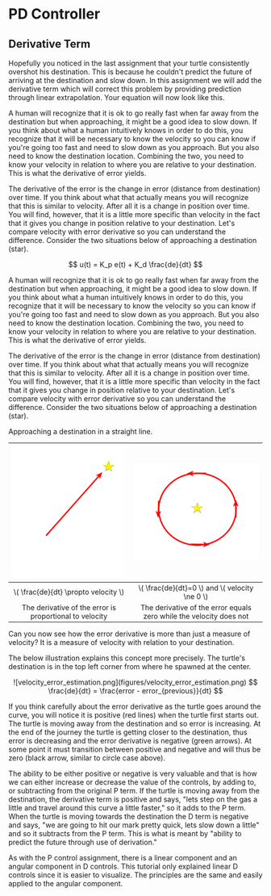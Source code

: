 # PD Controller

## Derivative Term

Hopefully you noticed in the last assignment that your turtle consistently overshot his destination. This is because he couldn't predict the future of arriving at the destination and slow down. In this assignment we will add the derivative term which will correct this problem by providing prediction through linear extrapolation. Your equation will now look like this.


A human will recognize that it is ok to go really fast when far away from the destination but when approaching, it might be a good idea to slow down. If you think about what a human intuitively knows in order to do this, you recognize that it will be necessary to know the velocity so you can know if you're going too fast and need to slow down as you approach. But you also need to know the destination location. Combining the two, you need to know your velocity in relation to where you are relative to your destination. This is what the derivative of error yields.


The derivative of the error is the change in error (distance from destination) over time. If you think about what that actually means you will recognize that this is similar to velocity. After all it is a change in position over time. You will find, however, that it is a little more specific than velocity in the fact that it gives you change in position relative to your destination. Let's compare velocity with error derivative so you can understand the difference. Consider the two situations below of approaching a destination (star).

 $$ u(t) = K_p e(t) + K_d \frac{de}{dt} $$

A human will recognize that it is ok to go really fast when far away from the destination but when approaching, it might be a good idea to slow down. If you think about what a human intuitively knows in order to do this, you recognize that it will be necessary to know the velocity so you can know if you're going too fast and need to slow down as you approach. But you also need to know the destination location. Combining the two, you need to know your velocity in relation to where you are relative to your destination. This is what the derivative of error yields.


The derivative of the error is the change in error (distance from destination) over time. If you think about what that actually means you will recognize that this is similar to velocity. After all it is a change in position over time. You will find, however, that it is a little more specific than velocity in the fact that it gives you change in position relative to your destination. Let's compare velocity with error derivative so you can understand the difference. Consider the two situations below of approaching a destination (star).

Approaching a destination in a straight line.

| ![straight_line_approach.png](figures/straight_line_approach.png) | ![circle_destination.png](figures/circle_destination.png) |
| :-----------------------------------------------------------------: | :---------------------------------------------------------: |
| \\( \frac{de}{dt} \propto velocity \\) | \\( \frac{de}{dt}=0 \\) and \\( velocity \ne 0 \\) |
| The derivative of the error is proportional to velocity | The derivative of the error equals zero while the velocity does not |

Can you now see how the error derivative is more than just a measure of velocity? It is a measure of velocity with relation to your destination.

The below illustration explains this concept more precisely. The turtle's destination is in the top left corner from where he spawned at the center.
<div style="text-align:center" markdown="1">
![velocity_error_estimation.png](figures/velocity_error_estimation.png)
$$ \frac{de}{dt} = \frac{error - error_{previous}}{dt} $$
</div>

If you think carefully about the error derivative as the turtle goes around the curve, you will notice it is positive (red lines) when the turtle first starts out. The turtle is moving away from the destination and so error is increasing. At the end of the journey the turtle is getting closer to the destination, thus error is decreasing and the error derivative is negative (green arrows). At some point it must transition between positive and negative and will thus be zero (black arrow, similar to circle case above).


The ability to be either positive or negative is very valuable and that is how we can either increase or decrease the value of the controls, by adding to, or subtracting from the original P term. If the turtle is moving away from the destination, the derivative term is positive and says, "lets step on the gas a little and travel around this curve a little faster," so it adds to the P term. When the turtle is moving towards the destination the D term is negative and says, "we are going to hit our mark pretty quick, lets slow down a little" and so it subtracts from the P term. This is what is meant by "ability to predict the future through use of derivation."


As with the P control assignment, there is a linear component and an angular component in D controls. This tutorial only explained linear D controls since it is easier to visualize. The principles are the same and easily applied to the angular component.
